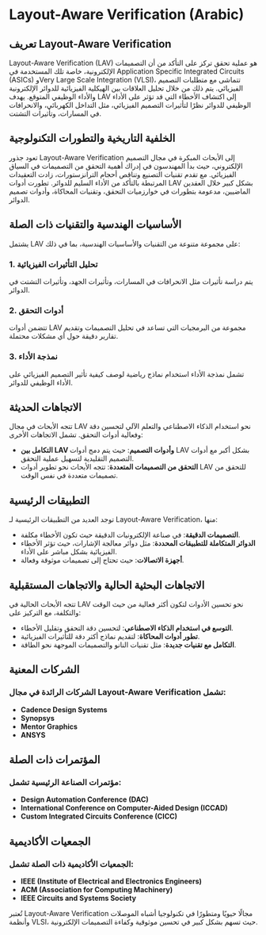 # Layout-Aware Verification (Arabic)

## تعريف Layout-Aware Verification
Layout-Aware Verification (LAV) هو عملية تحقق تركز على التأكد من أن التصميمات الإلكترونية، خاصة تلك المستخدمة في Application Specific Integrated Circuits (ASICs) وVery Large Scale Integration (VLSI)، تتماشى مع متطلبات التصميم الفيزيائي. يتم ذلك من خلال تحليل العلاقات بين الهيكلية الفيزيائية للدوائر الإلكترونية والأداء الوظيفي المتوقع. يهدف LAV إلى اكتشاف الأخطاء التي قد تؤثر على الأداء الوظيفي للدوائر نظرًا لتأثيرات التصميم الفيزيائي، مثل التداخل الكهربائي، والانحرافات في المسارات، وتأثيرات التشتت.

## الخلفية التاريخية والتطورات التكنولوجية
تعود جذور Layout-Aware Verification إلى الأبحاث المبكرة في مجال التصميم الإلكتروني، حيث بدأ المهندسون في إدراك أهمية التحقق من التصميمات في السياق الفيزيائي. مع تقدم تقنيات التصنيع وتناقص أحجام الترانزستورات، زادت التعقيدات المرتبطة بالتأكد من الأداء السليم للدوائر. تطورت أدوات LAV بشكل كبير خلال العقدين الماضيين، مدعومة بتطورات في خوارزميات التحقق، وتقنيات المحاكاة، وأدوات تصميم الدوائر.

## الأساسيات الهندسية والتقنيات ذات الصلة
يشتمل LAV على مجموعة متنوعة من التقنيات والأساسيات الهندسية، بما في ذلك:

### 1. تحليل التأثيرات الفيزيائية
يتم دراسة تأثيرات مثل الانحرافات في المسارات، وتأثيرات الجهد، وتأثيرات التشتت في الدوائر.

### 2. أدوات التحقق
تتضمن أدوات LAV مجموعة من البرمجيات التي تساعد في تحليل التصميمات وتقديم تقارير دقيقة حول أي مشكلات محتملة.

### 3. نمذجة الأداء
تشمل نمذجة الأداء استخدام نماذج رياضية لوصف كيفية تأثير التصميم الفيزيائي على الأداء الوظيفي للدوائر.

## الاتجاهات الحديثة
تتجه الأبحاث في مجال LAV نحو استخدام الذكاء الاصطناعي والتعلم الآلي لتحسين دقة وفعالية أدوات التحقق. تشمل الاتجاهات الأخرى:

- **التكامل بين LAV وأدوات التصميم**: حيث يتم دمج أدوات LAV بشكل أكبر مع أدوات التصميم التقليدية لتسهيل عملية التحقق.
- **التحقق من التصميمات المتعددة**: تتجه الأبحاث نحو تطوير أدوات LAV للتحقق من تصميمات متعددة في نفس الوقت.

## التطبيقات الرئيسية
توجد العديد من التطبيقات الرئيسية لـ Layout-Aware Verification، منها:

- **التصميمات الدقيقة**: في صناعة الإلكترونيات الدقيقة حيث تكون الأخطاء مكلفة.
- **الدوائر المتكاملة للتطبيقات المحددة**: مثل دوائر معالجة الإشارات، حيث تؤثر الأخطاء الفيزيائية بشكل مباشر على الأداء.
- **أجهزة الاتصالات**: حيث تحتاج إلى تصميمات موثوقة وفعالة.

## الاتجاهات البحثية الحالية والاتجاهات المستقبلية
تتجه الأبحاث الحالية في LAV نحو تحسين الأدوات لتكون أكثر فعالية من حيث الوقت والتكلفة، مع التركيز على:

- **التوسع في استخدام الذكاء الاصطناعي**: لتحسين دقة التحقق وتقليل الأخطاء.
- **تطور أدوات المحاكاة**: لتقديم نماذج أكثر دقة للتأثيرات الفيزيائية.
- **التكامل مع تقنيات جديدة**: مثل تقنيات النانو والتصميمات الموجهة نحو الطاقة.

## الشركات المعنية
### الشركات الرائدة في مجال Layout-Aware Verification تشمل:
- **Cadence Design Systems**
- **Synopsys**
- **Mentor Graphics**
- **ANSYS**

## المؤتمرات ذات الصلة
### مؤتمرات الصناعة الرئيسية تشمل:
- **Design Automation Conference (DAC)**
- **International Conference on Computer-Aided Design (ICCAD)**
- **Custom Integrated Circuits Conference (CICC)**

## الجمعيات الأكاديمية
### الجمعيات الأكاديمية ذات الصلة تشمل:
- **IEEE (Institute of Electrical and Electronics Engineers)**
- **ACM (Association for Computing Machinery)**
- **IEEE Circuits and Systems Society**

تُعتبر Layout-Aware Verification مجالًا حيويًا ومتطورًا في تكنولوجيا أشباه الموصلات وأنظمة VLSI، حيث تسهم بشكل كبير في تحسين موثوقية وكفاءة التصميمات الإلكترونية.